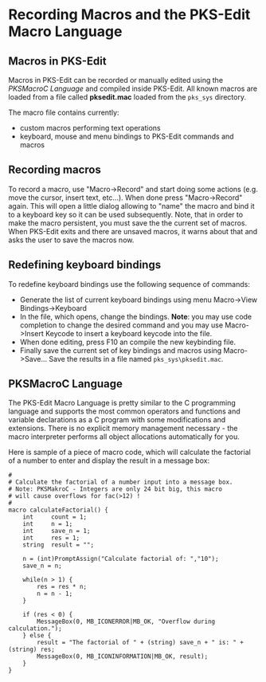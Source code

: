 # Recording Macros and the PKS-Edit Macro Language

## Macros in PKS-Edit

Macros in PKS-Edit can be recorded or manually edited using the _PKSMacroC Language_ and compiled inside PKS-Edit.
All known macros are loaded from a file called **pksedit.mac** loaded from the `pks_sys` directory.

The macro file contains currently:

- custom macros performing text operations
- keyboard, mouse and menu bindings to PKS-Edit commands and macros

## Recording macros

To record a macro, use "Macro->Record" and start doing some actions (e.g. move the cursor, insert text, etc...). When done press "Macro->Record" again. This will open a little dialog
allowing to "name" the macro and bind it to a keyboard key so it can be used subsequently. Note, that in order to make the macro persistent, you must save the the current set of macros.
When PKS-Edit exits and there are unsaved macros, it warns about that and asks the user to save the macros now.

## Redefining keyboard bindings

To redefine keyboard bindings use the following sequence of commands:

- Generate the list of current keyboard bindings using menu Macro->View Bindings->Keyboard
- In the file, which opens, change the bindings. **Note**: you may use code completion to change the desired command and you may use Macro->Insert Keycode to
insert a keyboard keycode into the file.
- When done editing, press F10 an compile the new keybinding file.
- Finally save the current set of key bindings and macros using Macro->Save... Save the results in a file named `pks_sys\pksedit.mac`.

## PKSMacroC Language

The PKS-Edit Macro Language is pretty similar to the C programming language and supports the most common operators 
and functions and variable declarations as a C program with some modifications and extensions. There is no explicit memory management
necessary - the macro interpreter performs all object allocations automatically for you.

Here is sample of a piece of macro code, which will calculate the factorial of a number to enter and display the
result in a message box:

```
#
# Calculate the factorial of a number input into a message box.
# Note: PKSMakroC - Integers are only 24 bit big, this macro
# will cause overflows for fac(>12) !
#
macro calculateFactorial() {
	int		count = 1;
	int		n = 1;
	int		save_n = 1;
	int		res = 1;
	string	result = "";

	n = (int)PromptAssign("Calculate factorial of: ","10");
	save_n = n;

	while(n > 1) {
		res = res * n;
		n = n - 1;
	}

    if (res < 0) {
        MessageBox(0, MB_ICONERROR|MB_OK, "Overflow during calculation.");
    } else {
	    result = "The factorial of " + (string) save_n + " is: " + (string) res;
        MessageBox(0, MB_ICONINFORMATION|MB_OK, result);
    }
}

```
